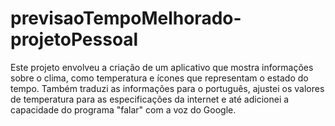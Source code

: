 # previsaoTempoMelhorado-projetoPessoal
Este projeto envolveu a criação de um aplicativo que mostra informações sobre o clima, como temperatura e ícones que representam o estado do tempo. Também traduzi as informações para o português, ajustei os valores de temperatura para as especificações da internet e até adicionei a capacidade do programa "falar" com a voz do Google.
